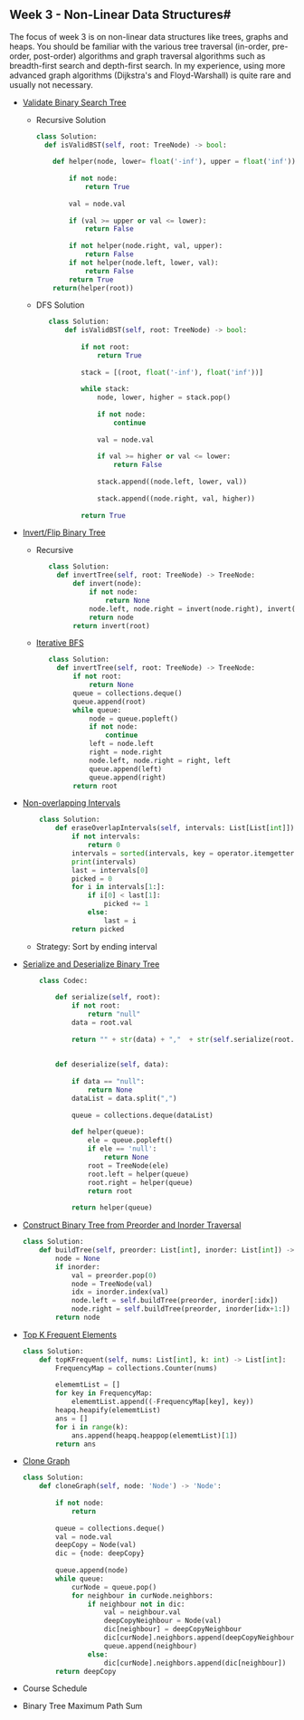 ## Week 3 - Non-Linear Data Structures#

<p>The focus of week 3 is on non-linear data structures 
like trees, graphs and heaps. You should be familiar 
with the various tree traversal (in-order, pre-order, 
post-order) algorithms and graph traversal algorithms such
as breadth-first search and depth-first search. In my experience,
using more advanced graph algorithms (Dijkstra's and Floyd-Warshall)
is quite rare and usually not necessary.</p>

- [Validate Binary Search Tree](https://leetcode.com/problems/validate-binary-search-tree/)
    - Recursive Solution
        ```python
        class Solution:
          def isValidBST(self, root: TreeNode) -> bool:
            
            def helper(node, lower= float('-inf'), upper = float('inf')):
                
                if not node:
                    return True
                
                val = node.val
                
                if (val >= upper or val <= lower):
                    return False
                
                if not helper(node.right, val, upper):
                    return False
                if not helper(node.left, lower, val):
                    return False
                return True
            return(helper(root))
        ```
     - DFS Solution
         ```python
            class Solution:
                def isValidBST(self, root: TreeNode) -> bool:
                    
                    if not root:
                        return True
                
                    stack = [(root, float('-inf'), float('inf'))]
                
                    while stack:
                        node, lower, higher = stack.pop()
                        
                        if not node:
                            continue
                        
                        val = node.val
                        
                        if val >= higher or val <= lower:
                            return False
                        
                        stack.append((node.left, lower, val))
                        
                        stack.append((node.right, val, higher))
                                      
                    return True
        ```
- [Invert/Flip Binary Tree]()
   - Recursive
       ```python
          class Solution:
            def invertTree(self, root: TreeNode) -> TreeNode:
                def invert(node):
                    if not node:
                        return None      
                    node.left, node.right = invert(node.right), invert(node.left)
                    return node   
                return invert(root) 
        ```
   
   - [Iterative BFS](https://leetcode.com/problems/invert-binary-tree/submissions/)
   
       ```python
          class Solution:
            def invertTree(self, root: TreeNode) -> TreeNode:
                if not root:
                    return None        
                queue = collections.deque()
                queue.append(root)
                while queue:
                    node = queue.popleft()      
                    if not node:
                        continue
                    left = node.left
                    right = node.right
                    node.left, node.right = right, left
                    queue.append(left)
                    queue.append(right)    
                return root
        ```
- [Non-overlapping Intervals](https://leetcode.com/problems/non-overlapping-intervals/)

    ```python
        class Solution:
            def eraseOverlapIntervals(self, intervals: List[List[int]]) -> int:
                if not intervals:
                    return 0
                intervals = sorted(intervals, key = operator.itemgetter(1))
                print(intervals)
                last = intervals[0]
                picked = 0
                for i in intervals[1:]:
                    if i[0] < last[1]:
                        picked += 1
                    else:
                        last = i
                return picked
    ```
        
       
    - Strategy: Sort by ending interval
       
- [Serialize and Deserialize Binary Tree](https://leetcode.com/problems/serialize-and-deserialize-binary-tree/submissions/)

    ```python
        class Codec:
        
            def serialize(self, root):
                if not root:
                    return "null"
                data = root.val
                
                return "" + str(data) + ","  + str(self.serialize(root.left)) + "," + str(self.serialize(root.right))
            
            
            def deserialize(self, data):
                
                if data == "null":
                    return None
                dataList = data.split(",")
                   
                queue = collections.deque(dataList)
               
                def helper(queue):
                    ele = queue.popleft()
                    if ele == 'null':
                        return None
                    root = TreeNode(ele)
                    root.left = helper(queue)
                    root.right = helper(queue)
                    return root
                
                return helper(queue)
    ```
- [Construct Binary Tree from Preorder and Inorder Traversal](https://leetcode.com/problems/construct-binary-tree-from-preorder-and-inorder-traversal/)
    ```python
    class Solution:
        def buildTree(self, preorder: List[int], inorder: List[int]) -> TreeNode:
            node = None
            if inorder: 
                val = preorder.pop(0)
                node = TreeNode(val)
                idx = inorder.index(val)
                node.left = self.buildTree(preorder, inorder[:idx])
                node.right = self.buildTree(preorder, inorder[idx+1:])
            return node
    ```
- [Top K Frequent Elements]()
    ```python
    class Solution:
        def topKFrequent(self, nums: List[int], k: int) -> List[int]:
            FrequencyMap = collections.Counter(nums)
            
            elememtList = []
            for key in FrequencyMap:
                elememtList.append((-FrequencyMap[key], key))
            heapq.heapify(elememtList)
            ans = []
            for i in range(k):
                ans.append(heapq.heappop(elememtList)[1])
            return ans
    ```
- [Clone Graph](https://leetcode.com/problems/clone-graph/submissions/)
    ```python
    class Solution:
        def cloneGraph(self, node: 'Node') -> 'Node':
            
            if not node:
                return
            
            queue = collections.deque()
            val = node.val
            deepCopy = Node(val)
            dic = {node: deepCopy}
            
            queue.append(node)
            while queue:
                curNode = queue.pop()
                for neighbour in curNode.neighbors:
                    if neighbour not in dic:
                        val = neighbour.val
                        deepCopyNeighbour = Node(val)
                        dic[neighbour] = deepCopyNeighbour
                        dic[curNode].neighbors.append(deepCopyNeighbour)
                        queue.append(neighbour)
                    else:
                        dic[curNode].neighbors.append(dic[neighbour])
            return deepCopy
    ```
- Course Schedule
- Binary Tree Maximum Path Sum